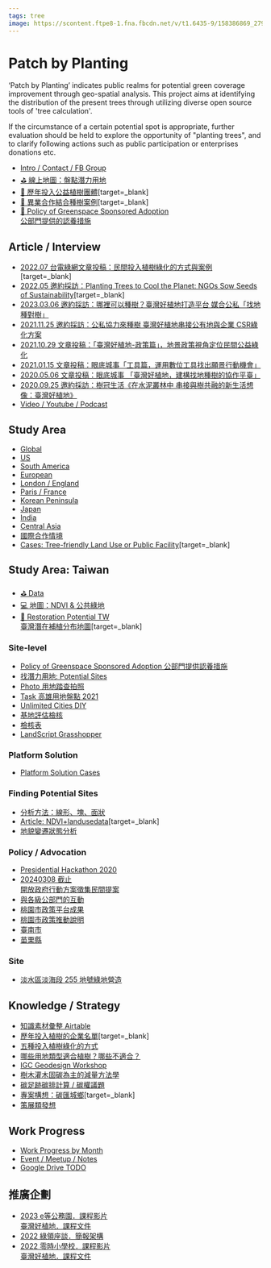 ```yaml
---
tags: tree
image: https://scontent.ftpe8-1.fna.fbcdn.net/v/t1.6435-9/158386869_279302580398550_8811077834917359015_n.png?_nc_cat=108&ccb=1-3&_nc_sid=09cbfe&_nc_ohc=4GT0SYFxts4AX_wQ1uw&_nc_ht=scontent.ftpe8-1.fna&oh=16ca9d02101dd37d89e5837ac2358f3f&oe=60D36428
---
```


# Patch by Planting

‘Patch by Planting’ indicates public realms for potential green coverage improvement through geo-spatial analysis. This project aims at identifying the distribution of the present trees through utilizing diverse open source tools of 'tree calculation'. 

If the circumstance of a certain potential spot is appropriate, further evaluation should be held to explore the opportunity of "planting trees", and to clarify following actions such as public participation or enterprises donations etc. 

- [Intro / Contact / FB Group](https://g0v.hackmd.io/@chewei/SJYQ20jsu)
- [⛳ 線上地圖：盤點潛力用地](https://g0v.hackmd.io/@chewei/SkU6UM2o_)
- [🌳 歷年投入公益植樹團體](https://airtable.com/shr4f3DnuXOslFyss/tblOnoodEDuuujStg/viwqoiE72L5gEVoXE/recxbleWJWjSlMnU8)[target=_blank]
- [🌟 異業合作結合種樹案例](https://bit.ly/treeplanting-promotion)[target=_blank]
- [🏢 Policy of Greenspace Sponsored Adoption<br>公部門提供的認養措施](https://sheet2site.com/api/v3/index.php?key=1D2Iz2PfeyUUAtFT6oPS9uW1YEvcbQOIQKo1X1WHsa9U)

## Article / Interview
- [2022.07 台電綠網文章投稿：民間投入植樹綠化的方式與案例](https://greennet.taipower.com.tw/point-of-view/influencer/333)[target=_blank]
- [2022.05 邀約採訪：Planting Trees to Cool the Planet: NGOs Sow Seeds of Sustainability](https://www.taiwan-panorama.com/en/Articles/Details?Guid=9f82fedd-097c-4876-9066-dc2f7ec1d603&CatId=10&postname=Planting%20Trees%20to%20Cool%20the%20Planet%3A%20-NGOs%20Sow%20Seeds%20of%20Sustainability)[target=_blank]
- [2023.03.06 邀約採訪：哪裡可以種樹？臺灣好植地打造平台 媒合公私「找地種對樹」](https://ubrand.udn.com/ubrand/story/12116/7006373)
- [2021.11.25 邀約採訪：公私協力來種樹 臺灣好植地串接公有地與企業 CSR綠化方案](https://canopi.tw/lifestyle/housing/csr-patchbyplanting/)
- [2021.10.29 文章投稿：「臺灣好植地-政策篇」，地景政策視角定位民間公益綠化](https://eyesonplace.net/2021/10/29/18879/)
- [2021.01.15 文章投稿：眼底城事「工具篇，運用數位工具找出願景行動機會」](https://eyesonplace.net/2021/01/15/16120/)
- [2020.05.06 文章投稿：眼底城事 「臺灣好植地，建構找地種樹的協作平臺」](https://eyesonplace.net/2020/05/06/14167/)
- [2020.09.25 邀約採訪：樹冠生活《在水泥叢林中 串接與樹共融的新生活想像：臺灣好植地》](https://canopi.tw/lifestyle/housing/patchbyplanting/)
- [Video / Youtube / Podcast](https://g0v.hackmd.io/FYpnZHF3QWaCE8LCHH2yWA)

## Study Area 
- [Global](https://g0v.hackmd.io/HpH7U951SwKmdUfOU1-cPg)
- [US](https://g0v.hackmd.io/ySGolcJgQLaE-bfXanG0PQ)
- [South America](https://g0v.hackmd.io/rTKS10E6QUKeUyfFoH5vLg?view)
- [European](https://g0v.hackmd.io/tqYLrT2ESJikdH8mGxFqWw)
- [London / England](https://g0v.hackmd.io/wmxoZ3GMTb-ubpX5bH8hYQ)
- [Paris / France](https://g0v.hackmd.io/DKzNGIgLTL6fxeeDzKpGdw)
- [Korean Peninsula](https://g0v.hackmd.io/bHoEwCUjQWKY_bwLzuFcMw?view)
- [Japan](https://g0v.hackmd.io/5jJLT_OzR9qfPERjbKBpXw)
- [India](https://g0v.hackmd.io/6_WY4jFzRQ6ZmgoI_9yGSw)
- [Central Asia](https://g0v.hackmd.io/PVKYKN8WRBC0SYYDvYT4ZA)
- [國際合作情境](https://g0v.hackmd.io/Q2V-q4dFS6ijXNtrbTGctQ)
- [Cases: Tree-friendly Land Use or Public Facility](https://www.facebook.com/groups/573697330058183/permalink/659576831470232/)[target=_blank]

## Study Area: Taiwan
- [⛳ Data](https://g0v.hackmd.io/i-35j792RgONpEhlREj7Zg)
- [💻 地圖：NDVI & 公共綠地](https://classicdesign053.carto.com/builder/48e2d385-3328-495e-8bd8-0a352653f523/embed)
- [🌱 Restoration Potential TW<br>臺灣潛在補植分布地圖](https://mapwarper.net/maps/71610#Preview_Rectified_Map_tab)[target=_blank]

### Site-level
- [Policy of Greenspace Sponsored Adoption 公部門提供認養措施](https://sheet2site.com/api/v3/index.php?key=1D2Iz2PfeyUUAtFT6oPS9uW1YEvcbQOIQKo1X1WHsa9U)
- [找潛力用地: Potential Sites](https://g0v.hackmd.io/l_RHoqDKQmCqH-mXnDodWw)
- [Photo 用地踏查拍照](https://g0v.hackmd.io/P1Yq44ncS-q6bdiAu2isSQ)
- [Task 高雄用地盤點 2021](https://g0v.hackmd.io/o-PsTHy4QImjl63hgcWPDw)
- [Unlimited Cities DIY](https://g0v.hackmd.io/8uZcrlPGQmOJAzweskG9Og?view)
- [基地評估檢核](https://g0v.hackmd.io/vM3DLXAVRHut_8CTQTi3hQ)
- [檢核表](https://docs.google.com/spreadsheets/d/155HRXXYLvKfKzjaMobdDCcBGBTNWyoibaH87PrgDhoY/edit)
- [LandScript Grasshopper](https://hackmd.io/-93qFuokQKOpPLEJKL4yaA)

### Platform Solution
- [Platform Solution Cases](https://g0v.hackmd.io/ICuhRd4yRRilOTYNL5bbzQ)

### Finding Potential Sites
- [分析方法：線形、塊、面狀](https://g0v.hackmd.io/E8GwG5SMSbSSBKT9KuuSGA)
- [Article: NDVI+landusedata](https://sites.google.com/view/tree-taiwan/tree-counting)[target=_blank]
- [地貌變遷狀態分析](https://g0v.hackmd.io/9bXdSgXyRPS7ORmVHHTitA?view)

### Policy / Advocation
- [Presidential Hackathon 2020](https://g0v.hackmd.io/U_xScWCcQU-WgMftKeJDrQ)
- [20240308 截止<br>開放政府行動方案徵集民間提案](https://g0v.hackmd.io/HdVurrl1QB-jdsWuKNCNuQ?view)
- [與各級公部門的互動](https://g0v.hackmd.io/NbyUJD9cQzGfjnUQDJW4Tg)
- [桃園市政策平台成果](https://treeplanting.oram.gov.tw/)
- [桃園市政策推動說明](https://g0v.hackmd.io/uYm-2aO4RzSryquZwoaM6w)
- [臺南市](https://g0v.hackmd.io/wSvlrDnQRWCVEOOE7N5ZaA)
- [苗栗縣](https://g0v.hackmd.io/c20pVoYYTt6Gj6PkoyoNWQ)


### Site

- [淡水區淡海段 255 地號綠地營造](https://g0v.hackmd.io/b7EBKCx0TjCtGy0hhcwlAA?view)

## Knowledge / Strategy

- [知識素材彙整 Airtable](https://g0v.hackmd.io/fyWcbgERRUesgqSam8gmDw?view)
- [歷年投入植樹的企業名單](https://airtable.com/shr4f3DnuXOslFyss/tblOnoodEDuuujStg/viwqoiE72L5gEVoXE/recxbleWJWjSlMnU8?blocks=hide)[target=_blank]
- [五種投入植樹綠化的方式](https://g0v.hackmd.io/B-M3elW9TaeMLnFYJWbgFA)
- [哪些用地類型適合植樹？哪些不適合？](https://g0v.hackmd.io/-swFDjsqRP-VBZW2ihqQQw?view)
- [IGC Geodesign Workshop](https://g0v.hackmd.io/efMZxed9TbypYs1GeanDIg)
- [樹木灌木固碳為主的減量方法學](https://g0v.hackmd.io/0CxzzDYjRPmLjgi_nvM1Pg?view)
- [碳足跡碳排計算 / 碳權議題](https://g0v.hackmd.io/2DVvnPb_SHqRj2l9pH6UXQ)
- [專案構想：碳匯城鄉](https://g0v.hackmd.io/@chewei/carbon-uptake/)[target=_blank]
- [策展類發想](https://g0v.hackmd.io/avcS8lBATyeLrvH6eyHfBg)

## Work Progress
- [Work Progress by Month](https://docs.google.com/document/d/186lzqPtws4aN2Y-DDVe-N1JCxFYpZDWJRQ_KwEiZEEY/edit)
- [Event / Meetup / Notes](https://g0v.hackmd.io/YRVv_d-CQvaBzFrwITh58g)
- [Google Drive TODO]()


## 推廣企劃
- [2023 e等公務園．課程影片<br>臺灣好植地．課程文件](https://g0v.hackmd.io/q6bJEoBDREm8N5CyxpejDA?view)
- [2022 綠領座談．簡報架構](https://g0v.hackmd.io/RgxmmMmsScupfEPc_bQnIA?view)
- [2022 零時小學校．課程影片<br>臺灣好植地．課程文件](https://g0v.hackmd.io/VEsZdzw3Q16Tv9dSD5uG9g?view)


